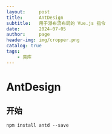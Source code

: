 ```yaml
---
layout:     post
title:      AntDesign
subtitle:   用于瀑布流布局的 Vue.js 指令
date:       2024-07-05
author:     page
header-img: img/cropper.png
catalog: true
tags:
    - 类库
---
```


# AntDesign

## 开始

```shell
npm install antd --save
```
